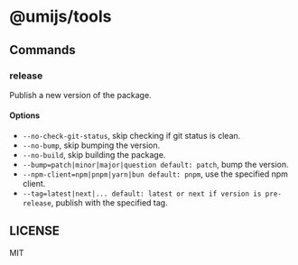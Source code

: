 # @umijs/tools

## Commands

### release

Publish a new version of the package.

#### Options

- `--no-check-git-status`, skip checking if git status is clean.
- `--no-bump`, skip bumping the version.
- `--no-build`, skip building the package.
- `--bump=patch|minor|major|question default: patch`, bump the version.
- `--npm-client=npm|pnpm|yarn|bun default: pnpm`, use the specified npm client.
- `--tag=latest|next|... default: latest or next if version is pre-release`, publish with the specified tag.

## LICENSE

MIT

